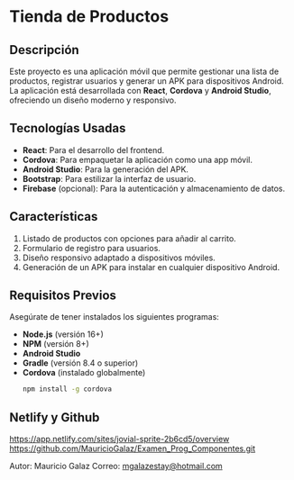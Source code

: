# Tienda de Productos

## Descripción
Este proyecto es una aplicación móvil que permite gestionar una lista de productos, registrar usuarios y generar un APK para dispositivos Android. La aplicación está desarrollada con **React**, **Cordova** y **Android Studio**, ofreciendo un diseño moderno y responsivo.

## Tecnologías Usadas
- **React**: Para el desarrollo del frontend.
- **Cordova**: Para empaquetar la aplicación como una app móvil.
- **Android Studio**: Para la generación del APK.
- **Bootstrap**: Para estilizar la interfaz de usuario.
- **Firebase** (opcional): Para la autenticación y almacenamiento de datos.

## Características
1. Listado de productos con opciones para añadir al carrito.
2. Formulario de registro para usuarios.
3. Diseño responsivo adaptado a dispositivos móviles.
4. Generación de un APK para instalar en cualquier dispositivo Android.

## Requisitos Previos
Asegúrate de tener instalados los siguientes programas:
- **Node.js** (versión 16+)
- **NPM** (versión 8+)
- **Android Studio**
- **Gradle** (versión 8.4 o superior)
- **Cordova** (instalado globalmente)
  ```bash
  npm install -g cordova

## Netlify y Github
  https://app.netlify.com/sites/jovial-sprite-2b6cd5/overview
  https://github.com/MauricioGalaz/Examen_Prog_Componentes.git



Autor:
Mauricio Galaz
Correo: mgalazestay@hotmail.com